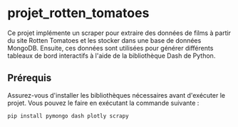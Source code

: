# projet_rotten_tomatoes

Ce projet implémente un scraper pour extraire des données de films à partir du site Rotten Tomatoes et les stocker dans une base de données MongoDB. Ensuite, ces données sont utilisées pour générer différents tableaux de bord interactifs à l'aide de la bibliothèque Dash de Python.

## Prérequis

Assurez-vous d'installer les bibliothèques nécessaires avant d'exécuter le projet. Vous pouvez le faire en exécutant la commande suivante :

```bash
pip install pymongo dash plotly scrapy

